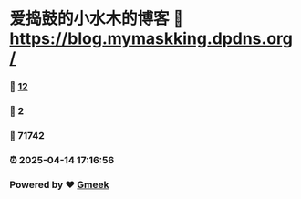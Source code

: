 # 爱捣鼓的小水木的博客 :link: https://blog.mymaskking.dpdns.org/ 
### :page_facing_up: [12](https://blog.mymaskking.dpdns.org//tag.html) 
### :speech_balloon: 2 
### :hibiscus: 71742 
### :alarm_clock: 2025-04-14 17:16:56 
### Powered by :heart: [Gmeek](https://github.com/Meekdai/Gmeek)
